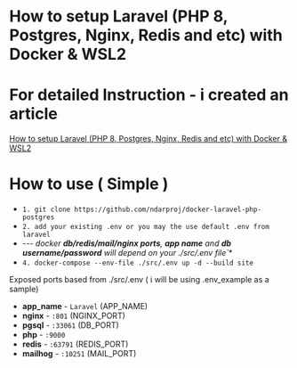 # How to setup Laravel (PHP 8, Postgres, Nginx, Redis and etc) with Docker & WSL2

# For detailed Instruction - i created an article
[How to setup Laravel (PHP 8, Postgres, Nginx, Redis and etc) with Docker & WSL2](https://ndarproj.medium.com/how-to-setup-laravel-php-8-postgres-nginx-redis-and-etc-with-docker-wsl2-54d8615a4a45)

# How to use ( Simple )
- `1. git clone https://github.com/ndarproj/docker-laravel-php-postgres`
- `2. add your existing .env or you may the use default .env from laravel`
- --- *docker **db/redis/mail/nginx ports**, **app name** and **db username/password** will depend on your ./src/.env file`**
- `4. docker-compose --env-file ./src/.env up -d --build site`

Exposed ports based from ./src/.env ( i will be using .env_example as a sample)
- **app_name** - `Laravel` (APP_NAME) 
- **nginx** - `:801` (NGINX_PORT) 
- **pgsql** - `:33061` (DB_PORT)
- **php** - `:9000`
- **redis** - `:63791` (REDIS_PORT)
- **mailhog** - `:10251` (MAIL_PORT)